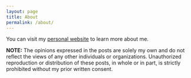 ```yaml
---
layout: page
title: About
permalink: /about/
---
```


You can visit my [personal website](https://shanemankiw.github.io/) to learn more about me.

**NOTE:**  The opinions expressed in the posts are solely my own and do not reflect the views of any other individuals or organizations. Unauthorized reproduction or distribution of these posts, in whole or in part, is strictly prohibited without my prior written consent.
